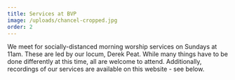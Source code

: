 ```yaml
---
title: Services at BVP
image: /uploads/chancel-cropped.jpg
order: 2
---
```

We meet for socially-distanced morning worship services on Sundays at 11am. These are led by our locum, Derek Peat. While many things have to be done differently at this time, all are welcome to attend. Additionally, recordings of our services are available on this website - see below.